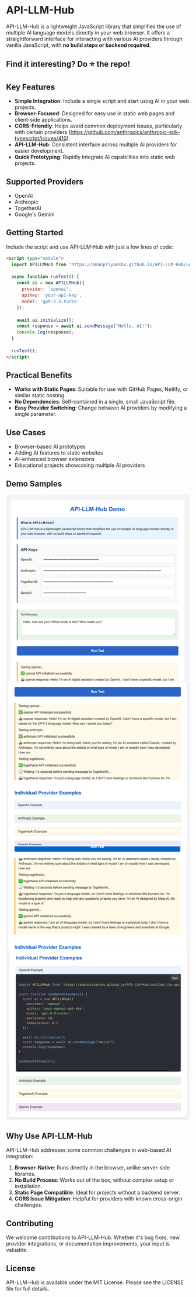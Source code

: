 # API-LLM-Hub

API-LLM-Hub is a lightweight JavaScript library that simplifies the use of multiple AI language models directly in your web browser. It offers a straightforward interface for interacting with various AI providers through vanilla JavaScript, with **no build steps or backend required.**

## Find it interesting? Do ⭐ the repo!

## Key Features

- **Simple Integration**: Include a single script and start using AI in your web projects.
- **Browser-Focused**: Designed for easy use in static web pages and client-side applications.
- **CORS-Friendly**: Helps avoid common deployment issues, particularly with certain providers (https://github.com/anthropics/anthropic-sdk-typescript/issues/410).
- **API-LLM-Hub**: Consistent interface across multiple AI providers for easier development.
- **Quick Prototyping**: Rapidly integrate AI capabilities into static web projects.

## Supported Providers

- OpenAI
- Anthropic
- TogetherAI
- Google's Gemini

## Getting Started

Include the script and use API-LLM-Hub with just a few lines of code:

```html
<script type="module">
  import APILLMHub from 'https://amanpriyanshu.github.io/API-LLM-Hub/unified-llm-api.js';

  async function runTest() {
    const ai = new APILLMHub({
      provider: 'openai',
      apiKey: 'your-api-key',
      model: 'gpt-3.5-turbo'
    });

    await ai.initialize();
    const response = await ai.sendMessage("Hello, AI!");
    console.log(response);
  }

  runTest();
</script>
```

## Practical Benefits

- **Works with Static Pages**: Suitable for use with GitHub Pages, Netlify, or similar static hosting.
- **No Dependencies**: Self-contained in a single, small JavaScript file.
- **Easy Provider Switching**: Change between AI providers by modifying a single parameter.

## Use Cases

- Browser-based AI prototypes
- Adding AI features to static websites
- AI-enhanced browser extensions
- Educational projects showcasing multiple AI providers

## Demo Samples
![homepage](/assets/main.png)
![web-llm-generated-outputs-1](/assets/output_demo_1.png)
![web-llm-generated-outputs-2](/assets/output_demo_2.png)
![example-codes](/assets/sample_codes.png)

## Why Use API-LLM-Hub

API-LLM-Hub addresses some common challenges in web-based AI integration:

1. **Browser-Native**: Runs directly in the browser, unlike server-side libraries.
2. **No Build Process**: Works out of the box, without complex setup or installation.
3. **Static Page Compatible**: Ideal for projects without a backend server.
4. **CORS Issue Mitigation**: Helpful for providers with known cross-origin challenges.

## Contributing

We welcome contributions to API-LLM-Hub. Whether it's bug fixes, new provider integrations, or documentation improvements, your input is valuable.

## License

API-LLM-Hub is available under the MIT License. Please see the LICENSE file for full details.
